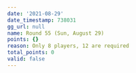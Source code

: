```yaml
---
date: '2021-08-29'
date_timestamp: 738031
gg_url: null
name: Round 55 (Sun, August 29)
points: {}
reason: Only 8 players, 12 are required
total_points: 0
valid: false
---
```

